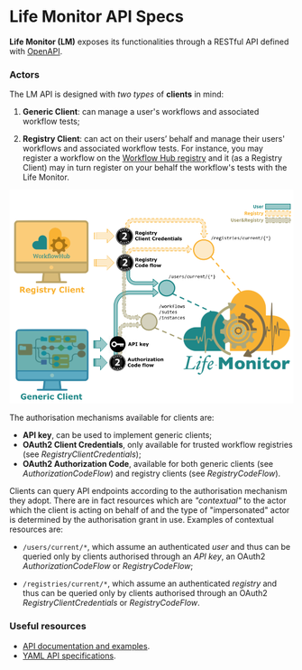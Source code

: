 # Life Monitor API Specs

**Life Monitor (LM)** exposes its functionalities through a RESTful API defined with
[OpenAPI](https://swagger.io/specification).

### Actors

The LM API is designed with _two types_ of **clients** in mind:

1. **Generic Client**: can manage a user's workflows and associated workflow tests;

2. **Registry Client**: can act on their users’ behalf and manage their users'
   workflows and associated workflow tests. For instance, you may register a
   workflow on the [Workflow Hub registry](https://workflowhub.eu/) and it (as a
   Registry Client) may in turn register on your behalf the workflow's tests with
   the Life Monitor.


<img alt="Life Monitor client types" src="images/lm_clients.png" width="900" />

The authorisation mechanisms available for clients are:

* **API key**, can be used to implement generic clients;
* **OAuth2 Client Credentials**, only available for trusted workflow registries
  (see *RegistryClientCredentials*);
* **OAuth2 Authorization Code**, available for both generic clients (see
  *AuthorizationCodeFlow*) and registry clients (see *RegistryCodeFlow*).

Clients can query API endpoints according to the authorisation mechanism they
adopt.  There are in fact resources which are _"contextual"_ to the actor which
the client is acting on behalf of and the type of "impersonated" actor is
determined by the authorisation grant in use. Examples of contextual resources
are:

- `/users/current/*`, which assume an authenticated _user_ and thus can be
  queried only by clients authorised through an _API key_, an OAuth2
_AuthorizationCodeFlow_ or _RegistryCodeFlow_;

- `/registries/current/*`, which assume an authenticated _registry_ and thus can
  be queried only by clients authorised through an OAuth2
_RegistryClientCredentials_ or _RegistryCodeFlow_.

### Useful resources

- [API documentation and examples](https://api-lifemonitor-dev.rahtiapp.fi/static/apidocs.html).
- [YAML API specifications](https://github.com/crs4/life_monitor/tree/master/specs).
